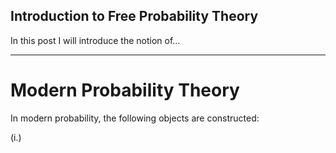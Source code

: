 ## Introduction to Free Probability Theory



In this post I will introduce the notion of...

---

# Modern Probability Theory


In modern probability, the following objects are constructed:

(i.)
>
> 




